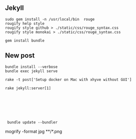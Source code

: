 ## Jekyll 
	
	sudo gem install -n /usr/local/bin  rouge
	rougify help style
	rougify style github > ./static/css/rouge_syntax.css
	rougify style monokai > ./static/css/rouge_syntax.css

	gem install bundle


## New post

	bundle install --verbose
	bundle exec jekyll serve

	rake -t post['Setup docker on Mac with xhyve without GUI']

	rake jekyll:server[1]







	 bundle update --bundler

mogrify -format jpg **/*.png
